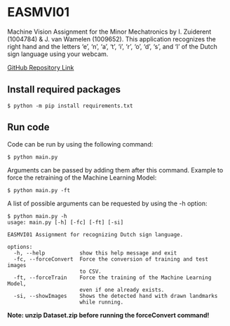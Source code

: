 <h1>EASMVI01</h1>
Machine Vision Assignment for the Minor Mechatronics by I. Zuiderent (1004784) & J. van Wamelen (1009652). This application recognizes the right hand and the letters ‘e’, ‘n’, ‘a’, ‘t’, ‘i’, ‘r’, ‘o’, ‘d’, ‘s’, and ‘l’ of the Dutch sign language using your webcam.

[GitHub Repository Link](https://github.com/Inzui/EASMVI01)

<h2>Install required packages</h2>

```
$ python -m pip install requirements.txt
```


<h2>Run code</h2>

Code can be run by using the following command:

```
$ python main.py
```

Arguments can be passed by adding them after this command. Example to force the retraining of the Machine Learning Model:

```
$ python main.py -ft
```

A list of possible arguments can be requested by using the -h option:


```
$ python main.py -h
usage: main.py [-h] [-fc] [-ft] [-si]

EASMVI01 Assignment for recognizing Dutch sign language.

options:
  -h, --help           show this help message and exit
  -fc, --forceConvert  Force the conversion of training and test images
                       to CSV.
  -ft, --forceTrain    Force the training of the Machine Learning Model,
                       even if one already exists.
  -si, --showImages    Shows the detected hand with drawn landmarks
                       while running.
```

<b>Note: unzip Dataset.zip before running the forceConvert command!</b>